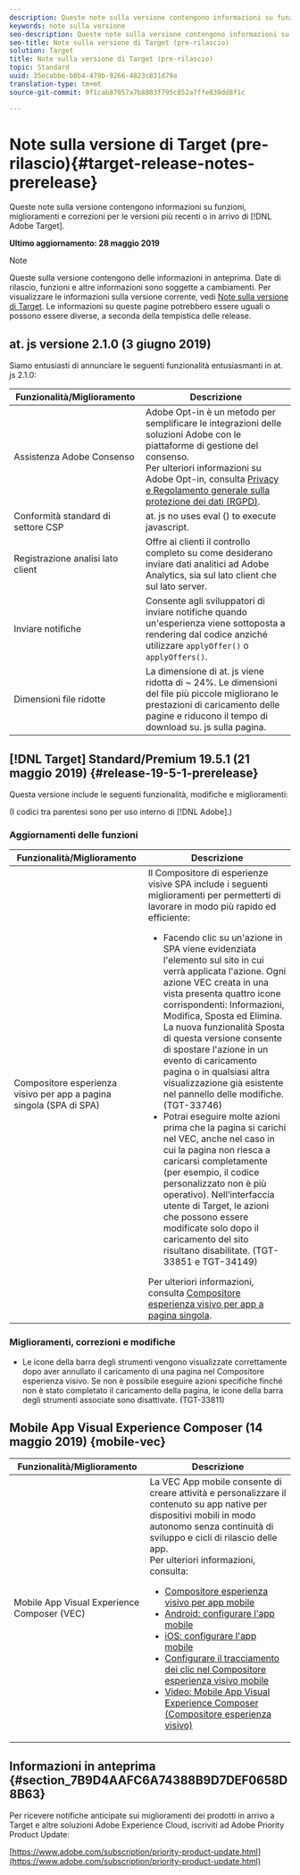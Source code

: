 ```yaml
---
description: Queste note sulla versione contengono informazioni su funzioni, miglioramenti, correzioni di problemi e problemi noti per le versioni più recenti o in arrivo di Target.
keywords: note sulla versione
seo-description: Queste note sulla versione contengono informazioni su funzioni, miglioramenti, correzioni di problemi e problemi noti per le versioni più recenti o in arrivo di Adobe Target
seo-title: Note sulla versione di Target (pre-rilascio)
solution: Target
title: Note sulla versione di Target (pre-rilascio)
topic: Standard
uuid: 35ecabbe-b8b4-479b-9266-4823c831d79a
translation-type: tm+mt
source-git-commit: 9f1cab87057a7b8803f795c852a7ffe839dd8f1c

---
```



# Note sulla versione di Target (pre-rilascio){#target-release-notes-prerelease}

Queste note sulla versione contengono informazioni su funzioni, miglioramenti e correzioni per le versioni più recenti o in arrivo di [!DNL Adobe Target].

**Ultimo aggiornamento: 28 maggio 2019**

>[!NOTE]
>
>Queste sulla versione contengono delle informazioni in anteprima. Date di rilascio, funzioni e altre informazioni sono soggette a cambiamenti. Per visualizzare le informazioni sulla versione corrente, vedi [Note sulla versione di Target](release-notes.md). Le informazioni su queste pagine potrebbero essere uguali o possono essere diverse, a seconda della tempistica delle release.

## at. js versione 2.1.0 (3 giugno 2019)

Siamo entusiasti di annunciare le seguenti funzionalità entusiasmanti in at. js 2.1.0:

| Funzionalità/Miglioramento | Descrizione |
| --- | --- |
| Assistenza Adobe Consenso | Adobe Opt-in è un metodo per semplificare le integrazioni delle soluzioni Adobe con le piattaforme di gestione del consenso.<br>Per ulteriori informazioni su Adobe Opt-in, consulta [Privacy e Regolamento generale sulla protezione dei dati (RGPD)](/help/c-implementing-target/c-considerations-before-you-implement-target/c-privacy/cmp-privacy-and-general-data-protection-regulation.md). |
| Conformità standard di settore CSP | at. js no uses eval () to execute javascript. |
| Registrazione analisi lato client | Offre ai clienti il controllo completo su come desiderano inviare dati analitici ad Adobe Analytics, sia sul lato client che sul lato server. |
| Inviare notifiche | Consente agli sviluppatori di inviare notifiche quando un&#39;esperienza viene sottoposta a rendering dal codice anziché utilizzare `applyOffer()` o `applyOffers()`. |
| Dimensioni file ridotte | La dimensione di at. js viene ridotta di ~ 24%. Le dimensioni del file più piccole migliorano le prestazioni di caricamento delle pagine e riducono il tempo di download su. js sulla pagina. |

## [!DNL Target] Standard/Premium 19.5.1 (21 maggio 2019) {#release-19-5-1-prerelease}

Questa versione include le seguenti funzionalità, modifiche e miglioramenti:

(I codici tra parentesi sono per uso interno di [!DNL Adobe].)

### Aggiornamenti delle funzioni

| Funzionalità/Miglioramento | Descrizione |
| --- | --- |
| Compositore esperienza visivo per app a pagina singola (SPA di SPA) | Il Compositore di esperienze visive SPA include i seguenti miglioramenti per permetterti di lavorare in modo più rapido ed efficiente:<ul><li>Facendo clic su un&#39;azione in SPA viene evidenziata l&#39;elemento sul sito in cui verrà applicata l&#39;azione. Ogni azione VEC creata in una vista presenta quattro icone corrispondenti: Informazioni, Modifica, Sposta ed Elimina. La nuova funzionalità Sposta di questa versione consente di spostare l&#39;azione in un evento di caricamento pagina o in qualsiasi altra visualizzazione già esistente nel pannello delle modifiche. (TGT-33746)</li><li>Potrai eseguire molte azioni prima che la pagina si carichi nel VEC, anche nel caso in cui la pagina non riesca a caricarsi completamente (per esempio, il codice personalizzato non è più operativo). Nell’interfaccia utente di Target, le azioni che possono essere modificate solo dopo il caricamento del sito risultano disabilitate. (TGT-33851 e TGT-34149)</li></ul>Per ulteriori informazioni, consulta [Compositore esperienza visivo per app a pagina singola](/help/c-experiences/spa-visual-experience-composer.md). |

### Miglioramenti, correzioni e modifiche

* Le icone della barra degli strumenti vengono visualizzate correttamente dopo aver annullato il caricamento di una pagina nel Compositore esperienza visivo. Se non è possibile eseguire azioni specifiche finché non è stato completato il caricamento della pagina, le icone della barra degli strumenti associate sono disattivate. (TGT-33811)

## Mobile App Visual Experience Composer (14 maggio 2019) {mobile-vec}

| Funzionalità/Miglioramento | Descrizione |
| --- | --- |
| Mobile App Visual Experience Composer (VEC) | La VEC App mobile consente di creare attività e personalizzare il contenuto su app native per dispositivi mobili in modo autonomo senza continuità di sviluppo e cicli di rilascio delle app.<br>Per ulteriori informazioni, consulta:<ul><li>[Compositore esperienza visivo per app mobile](/help/c-target-mobile-app/c-mobile-visual-experience-composer/mobile-visual-experience-composer.md)</li><li>[Android: configurare l&#39;app mobile](/help/c-target-mobile-app/c-mobile-visual-experience-composer/mobile-visual-experience-composer-android.md)</li><li>[iOS: configurare l&#39;app mobile](/help/c-target-mobile-app/c-mobile-visual-experience-composer/mobile-visual-experience-composer-ios.md)</li><li>[Configurare il tracciamento dei clic nel Compositore esperienza visivo mobile](/help/c-target-mobile-app/c-mobile-visual-experience-composer/set-up-click-tracking-in-the-mobile-vec.md)</li><li>[Video: Mobile App Visual Experience Composer (Compositore esperienza visivo)](/help/c-target-mobile-app/c-mobile-visual-experience-composer/mobile-visual-experience-composer.md#video)</li></ul> |

## Informazioni in anteprima {#section_7B9D4AAFC6A74388B9D7DEF0658D8B63}

Per ricevere notifiche anticipate sui miglioramenti dei prodotti in arrivo a Target e altre soluzioni Adobe Experience Cloud, iscriviti ad Adobe Priority Product Update:

[https://www.adobe.com/subscription/priority-product-update.html](https://www.adobe.com/subscription/priority-product-update.html)
